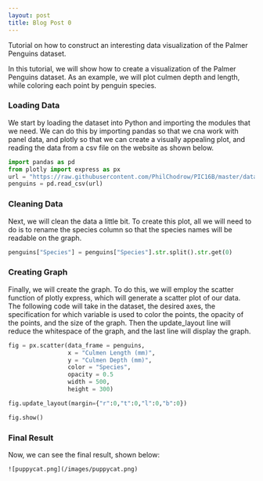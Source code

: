 ```yaml
---
layout: post
title: Blog Post 0
---
```


Tutorial on how to construct an interesting data visualization of the Palmer Penguins dataset.

In this tutorial, we will show how to create a visualization of the Palmer Penguins dataset.  As an example, we will plot culmen depth and length, while coloring each point by penguin species.

### Loading Data

We start by loading the dataset into Python and importing the modules that we need.  We can do this by importing pandas so that we cna work with panel data, and plotly so that we can create a visually appealing plot, and reading the data from a csv file on the website as shown below.

```python 
import pandas as pd
from plotly import express as px
url = "https://raw.githubusercontent.com/PhilChodrow/PIC16B/master/datasets/palmer_penguins.csv"
penguins = pd.read_csv(url)
```

### Cleaning Data

Next, we will clean the data a little bit.  To create this plot, all we will need to do is to rename the species column so that the species names will be readable on the graph.

```python
penguins["Species"] = penguins["Species"].str.split().str.get(0)
```

### Creating Graph

Finally, we will create the graph.  To do this, we will employ the scatter function of plotly express, which will generate a scatter plot of our data.  The following code will take in the dataset, the desired axes, the specification for which variable is used to color the points, the opacity of the points, and the size of the graph.  Then the update_layout line will reduce the whitespace of the graph, and the last line will display the graph.

```python
fig = px.scatter(data_frame = penguins,
                 x = "Culmen Length (mm)",
                 y = "Culmen Depth (mm)",
                 color = "Species",
                 opacity = 0.5
                 width = 500,
                 height = 300)

fig.update_layout(margin={"r":0,"t":0,"l":0,"b":0})

fig.show()
```

### Final Result

Now, we can see the final result, shown below:

```
![puppycat.png](/images/puppycat.png)
```